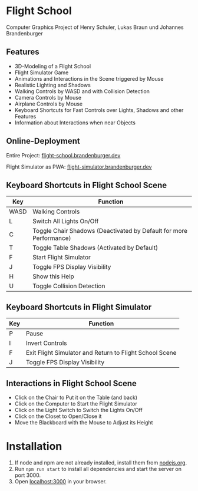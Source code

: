 # Flight School

Computer Graphics Project of Henry Schuler, Lukas Braun und Johannes Brandenburger

## Features

- 3D-Modeling of a Flight School
- Flight Simulator Game
- Animations and Interactions in the Scene triggered by Mouse
- Realistic Lighting and Shadows
- Walking Controls by WASD and with Collision Detection
- Camera Controls by Mouse
- Airplane Controls by Mouse
- Keyboard Shortcuts for Fast Controls over Lights, Shadows and other Features
- Information about Interactions when near Objects

## Online-Deployment

Entire Project: [flight-school.brandenburger.dev](https://flight-school.brandenburger.dev)

Flight Simulator as PWA: [flight-simulator.brandenburger.dev](https://flight-simulator.brandenburger.dev)

## Keyboard Shortcuts in Flight School Scene

| Key | Function |
| --- | --- |
| WASD | Walking Controls |
| L   | Switch All Lights On/Off |
| C   | Toggle Chair Shadows (Deactivated by Default for more Performance) |
| T   | Toggle Table Shadows (Activated by Default) |
| F   | Start Flight Simulator |
| J   | Toggle FPS Display Visibility |
| H   | Show this Help |
| U   | Toggle Collision Detection |

## Keyboard Shortcuts in Flight Simulator

| Key | Function |
| --- | --- |
| P   | Pause |
| I   | Invert Controls |
| F   | Exit Flight Simulator and Return to Flight School Scene |
| J   | Toggle FPS Display Visibility |

## Interactions in Flight School Scene

- Click on the Chair to Put it on the Table (and back)
- Click on the Computer to Start the Flight Simulator
- Click on the Light Switch to Switch the Lights On/Off
- Click on the Closet to Open/Close it
- Move the Blackboard with the Mouse to Adjust its Height

# Installation

1. If node and npm are not already installed, install them from [nodejs.org](https://nodejs.org/en/).
2. Run `npm run start` to install all dependencies and start the server on port 3000.
3. Open [localhost:3000](http://localhost:3000) in your browser.
